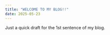 ```yaml
---
title: "WELCOME TO MY BLOG!!"
date: 2025-05-23
---
```

Just a quick draft for the 1st sentence of my blog.
